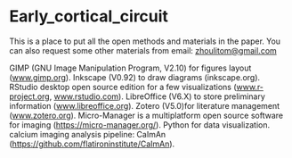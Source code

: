 # Early_cortical_circuit
This is a place to put all the open methods and materials in the paper. You can also request some other materials from email: zhoulitom@gmail.com


GIMP (GNU Image Manipulation Program, V2.10) for figures layout (www.gimp.org). 
Inkscape (V0.92) to draw diagrams (inkscape.org). 
RStudio desktop open source edition for a few visualizations (www.r-project.org, www.rstudio.com). 
LibreOffice (V6.X) to store preliminary information (www.libreoffice.org). 
Zotero (V5.0)for literature management (www.zotero.org). 
Micro-Manager is a multiplatform open source software for imaging (https://micro-manager.org/). 
Python for data visualization. calcium imaging analysis pipeline: CaImAn (https://github.com/flatironinstitute/CaImAn). 

